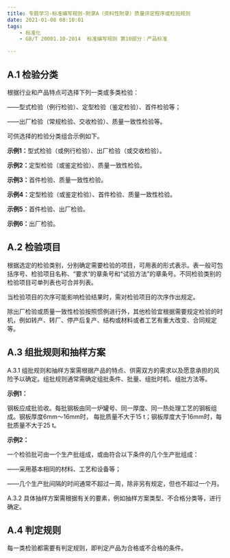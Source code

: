 ```yaml
---
title: 专题学习-标准编写规则-附录A（资料性附录）质量评定程序或检验规则
date: 2021-01-08 08:10:01
tags: 
	- 标准化
	- GB/T 20001.10-2014  标准编写规则 第10部分：产品标准

---
```


## A.1 检验分类

根据行业和产品特点可选择下列一类或多类检验：

——型式检验（例行检验）、定型检验（鉴定检验）、首件检验等；

——出厂检验（常规检验、交收检验）、质量一致性检验等。

可供选择的检验分类组合示例如下。

<b>示例1：</b>型式检验（或例行检验）、出厂检验（或交收检验）。

<b>示例2：</b>定型检验（或鉴定检验）、质量一致性检验。

<b>示例3：</b>首件检验、质量一致性检验。

<b>示例4：</b>定型检验（或鉴定检验）、首件检验、质量一致性检验。

<b>示例5：</b>首件检验、出厂检验。

<b>示例6：</b>出厂检验。

## A.2 检验项目

根据选定的检验类别，分别确定需要检验的项目，可用表的形式表示。表一般可包括序号、检验项目名称、“要求“的章条号和“试验方法”的章条号。不同检验类别的检验项目可单列表也可合并列表。

当检验项目的次序可能影响检验结果时，需对检验项目的次序作出规定。

除出厂检验或质量一致性检验按照惯例进行外，其他检验宜根据需要规定检验的时机，例如转产、转厂、停产后复产、结构或材料或者工艺有重大改变、合同规定等。

## A.3 组批规则和抽样方案

A.3.1 组批规则和抽样方案需根据产品的特点、供需双方的需求以及愿意承担的风险予以确定。组批规则通常需确定组批条件、批量、组批时机、组批方法等。

<b>示例1：</b>

钢板应成批验收。每批钢板由同一炉罐号、同一厚度、同一热处理工艺的钢板组成。钢板厚度6mm〜16mm时， 每批质量不大于15 t；钢板厚度大于16mm时，每批质量不大于25 t。

<b>示例2：</b>

一个检验批可由一个生产批组成，或由符合以下条件的几个生产批组成：

——采用基本相同的材料、工艺和设备等；

——几个生产批间隔的时间通常不超过一周，除非另有规定，但也不超过一个月。

A.3.2 具体抽样方案需根据有关的要素，例如抽样方案类型、不合格分类等，进行确定。

## A.4 判定规则

每一类检验都需要有判定规则，即判定产品为合格或不合格的条件。